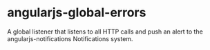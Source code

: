 angularjs-global-errors
=======================

A global listener that listens to all HTTP calls and push an alert to the angularjs-notifications Notifications system.
